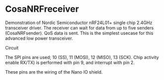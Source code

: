CosaNRFreceiver
====

Demonstration of Nordic Semiconductor nRF24L01+ single chip 2.4GHz transceiver driver. The receiver can wait for data from up to five senders (CosaNRFsender). QoS data is sent. This is the simplest usecase for this advanced low power transceiver. 

Circuit

The SPI pins are used; 10 (SS), 11 (MOSI), 12 (MISO), 13 (SCK).
Chip activity enable RX/TX) is performed with pin 9, and interrupt with pin 2.

These pins are the wiring of the Nano IO shield.





